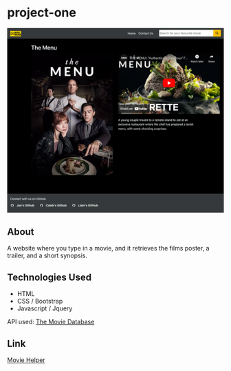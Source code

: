 # project-one

![A screenshot of Movie Helper](/Assets/Images/Movie%20Helper.png) 

## About

A website where you type in a movie, and it retrieves the films poster, a trailer, and a short synopsis.

## Technologies Used

* HTML
* CSS / Bootstrap
* Javascript / Jquery 

API used:
[The Movie Database](https://www.themoviedb.org "The Movie Database")

## Link

[Movie Helper](https://liamljhoward.github.io/project-one/ "Movie Helper")